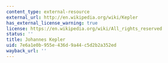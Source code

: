 ```yaml
---
content_type: external-resource
external_url: http://en.wikipedia.org/wiki/Kepler
has_external_license_warning: true
license: https://en.wikipedia.org/wiki/All_rights_reserved
status: ''
title: Johannes Kepler
uid: 7e6a1e0b-955e-436d-9a44-c5d2b2a352ed
wayback_url: ''
---
```

